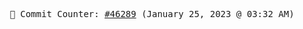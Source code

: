 <p align="center">
    <samp>
        📮 Commit Counter: <a href="https://github.com/Javascript-void0/Javascript-void0/commits/main">#46289</a> (January 25, 2023 @ 03:32 AM)
    </samp>
</p>